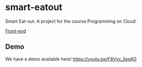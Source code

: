 # smart-eatout
Smart Eat-out. A project for the course Programming on Cloud

[Front-end](https://i.imgur.com/q0ID7yX.png)

## Demo
We have a demo avaliable here!
https://youtu.be/F8Vvc_5epK0
